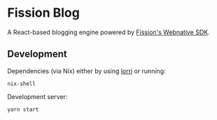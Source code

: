 # Fission Blog

A React-based blogging engine powered by [Fission's Webnative SDK](https://github.com/fission-suite/webnative).


## Development

Dependencies (via Nix) either by using [lorri](https://github.com/nix-community/lorri) or running:

```
nix-shell
```

Development server:

```
yarn start
```